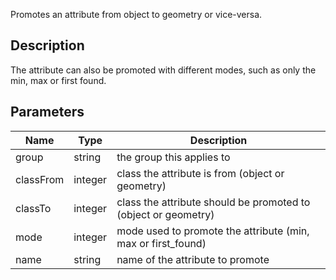 Promotes an attribute from object to geometry or vice-versa.


## Description

The attribute can also be promoted with different modes, such as only the min, max or first found.


## Parameters

<table>
<thead>
	<tr>
		<th>Name</th>
		<th>Type</th>
		<th>Description</th>
	</tr>
</thead>
<tr>
	<td>group</td>
	<td><div class='bg-purple-800 px-2 py-px text-white rounded-sm'>string</div></td>
	<td>the group this applies to</td>
</tr>
<tr>
	<td>classFrom</td>
	<td><div class='bg-orange-800 px-2 py-px text-white rounded-sm'>integer</div></td>
	<td>class the attribute is from (object or geometry)</td>
</tr>
<tr>
	<td>classTo</td>
	<td><div class='bg-orange-800 px-2 py-px text-white rounded-sm'>integer</div></td>
	<td>class the attribute should be promoted to (object or geometry)</td>
</tr>
<tr>
	<td>mode</td>
	<td><div class='bg-orange-800 px-2 py-px text-white rounded-sm'>integer</div></td>
	<td>mode used to promote the attribute (min, max or first_found)</td>
</tr>
<tr>
	<td>name</td>
	<td><div class='bg-purple-800 px-2 py-px text-white rounded-sm'>string</div></td>
	<td>name of the attribute to promote</td>
</tr>
</table>